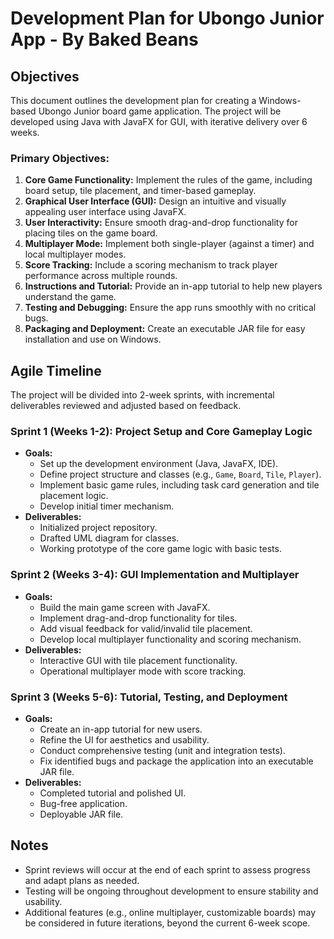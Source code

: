 # Development Plan for Ubongo Junior App - By Baked Beans

## Objectives
This document outlines the development plan for creating a Windows-based Ubongo Junior board game application. The project will be developed using Java with JavaFX for GUI,  with iterative delivery over 6 weeks.

### Primary Objectives:
1. **Core Game Functionality:** Implement the rules of the game, including board setup, tile placement, and timer-based gameplay.
2. **Graphical User Interface (GUI):** Design an intuitive and visually appealing user interface using JavaFX.
3. **User Interactivity:** Ensure smooth drag-and-drop functionality for placing tiles on the game board.
4. **Multiplayer Mode:** Implement both single-player (against a timer) and local multiplayer modes.
5. **Score Tracking:** Include a scoring mechanism to track player performance across multiple rounds.
6. **Instructions and Tutorial:** Provide an in-app tutorial to help new players understand the game.
7. **Testing and Debugging:** Ensure the app runs smoothly with no critical bugs.
8. **Packaging and Deployment:** Create an executable JAR file for easy installation and use on Windows.

## Agile Timeline
The project will be divided into 2-week sprints, with incremental deliverables reviewed and adjusted based on feedback.

### Sprint 1 (Weeks 1-2): Project Setup and Core Gameplay Logic
- **Goals:**
  - Set up the development environment (Java, JavaFX, IDE).
  - Define project structure and classes (e.g., `Game`, `Board`, `Tile`, `Player`).
  - Implement basic game rules, including task card generation and tile placement logic.
  - Develop initial timer mechanism.
- **Deliverables:**
  - Initialized project repository.
  - Drafted UML diagram for classes.
  - Working prototype of the core game logic with basic tests.

### Sprint 2 (Weeks 3-4): GUI Implementation and Multiplayer
- **Goals:**
  - Build the main game screen with JavaFX.
  - Implement drag-and-drop functionality for tiles.
  - Add visual feedback for valid/invalid tile placement.
  - Develop local multiplayer functionality and scoring mechanism.
- **Deliverables:**
  - Interactive GUI with tile placement functionality.
  - Operational multiplayer mode with score tracking.

### Sprint 3 (Weeks 5-6): Tutorial, Testing, and Deployment
- **Goals:**
  - Create an in-app tutorial for new users.
  - Refine the UI for aesthetics and usability.
  - Conduct comprehensive testing (unit and integration tests).
  - Fix identified bugs and package the application into an executable JAR file.
- **Deliverables:**
  - Completed tutorial and polished UI.
  - Bug-free application.
  - Deployable JAR file.

## Notes
- Sprint reviews will occur at the end of each sprint to assess progress and adapt plans as needed.
- Testing will be ongoing throughout development to ensure stability and usability.
- Additional features (e.g., online multiplayer, customizable boards) may be considered in future iterations, beyond the current 6-week scope.
